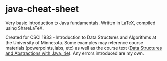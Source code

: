 # java-cheat-sheet
Very basic introduction to Java fundamentals. Written in LaTeX, compiled using [ShareLaTeX](https://www.sharelatex.com).

Created for CSCI 1933 - Introduction to Data Structures and Algorithms at the University of Minnesota. Some examples may reference course materials (powerpoints, labs, etc) as well as the course text ([Data Structures and Abstractions with Java, 4e](https://www.pearson.com/us/higher-education/program/Carrano-Data-Structures-and-Abstractions-with-Java-4th-Edition/PGM224763.html)). Any errors introduced are my own.
